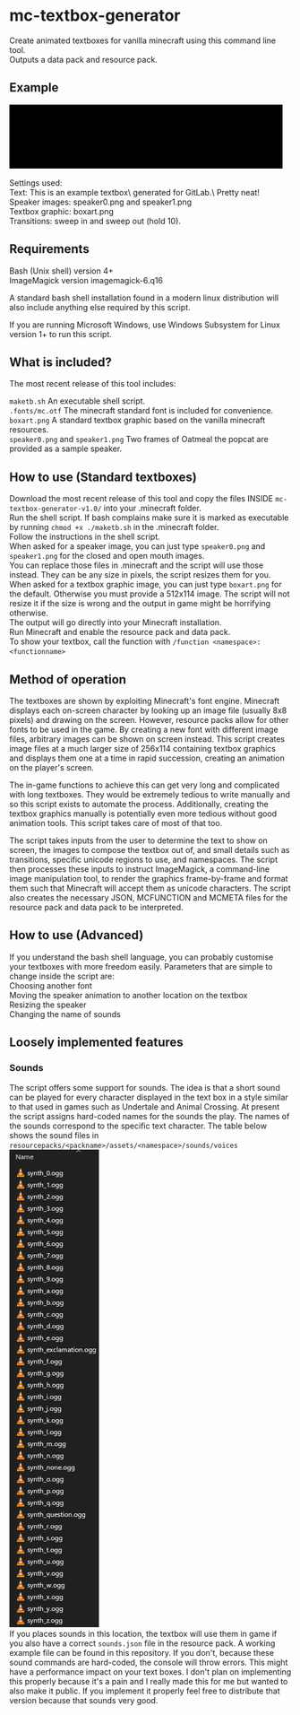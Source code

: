 # mc-textbox-generator

Create animated textboxes for vanilla minecraft using this command line tool.<br />
Outputs a data pack and resource pack.

## Example

![example](./example.gif)<br />

Settings used:<br />
Text: This is an example textbox\ generated for GitLab.\ Pretty neat!<br />
Speaker images: speaker0.png and speaker1.png<br />
Textbox graphic: boxart.png<br />
Transitions: sweep in and sweep out (hold 10).

## Requirements

Bash (Unix shell) version 4+<br />
ImageMagick version imagemagick-6.q16<br />

A standard bash shell installation found in a modern linux distribution will also include anything else required by this script.<br />

If you are running Microsoft Windows, use Windows Subsystem for Linux version 1+ to run this script.

## What is included?

The most recent release of this tool includes:

`maketb.sh` An executable shell script.<br />
`.fonts/mc.otf` The minecraft standard font is included for convenience.<br />
`boxart.png` A standard textbox graphic based on the vanilla minecraft resources.<br />
`speaker0.png` and `speaker1.png` Two frames of Oatmeal the popcat are provided as a sample speaker.

## How to use (Standard textboxes)

Download the most recent release of this tool and copy the files INSIDE `mc-textbox-generator-v1.0/` into your .minecraft folder.<br />
Run the shell script. If bash complains make sure it is marked as executable by running `chmod +x ./maketb.sh` in the .minecraft folder.<br />
Follow the instructions in the shell script.<br />
When asked for a speaker image, you can just type `speaker0.png` and `speaker1.png` for the closed and open mouth images.<br />
You can replace those files in .minecraft and the script will use those instead. They can be any size in pixels, the script resizes them for you.<br />
When asked for a textbox graphic image, you can just type `boxart.png` for the default. Otherwise you must provide a 512x114 image. The script will not resize it if the size is wrong and the output in game might be horrifying otherwise.<br />
The output will go directly into your Minecraft installation.<br />
Run Minecraft and enable the resource pack and data pack.<br />
To show your textbox, call the function with `/function <namespace>:<functionname>`<br />

## Method of operation

The textboxes are shown by exploiting Minecraft's font engine. Minecraft displays each on-screen character by looking up an image file (usually 8x8 pixels) and drawing on the screen. However, resource packs allow for other fonts to be used in the game. By creating a new font with different image files, arbitrary images can be shown on screen instead. This script creates image files at a much larger size of 256x114 containing textbox graphics and displays them one at a time in rapid succession, creating an animation on the player's screen.

The in-game functions to achieve this can get very long and complicated with long textboxes. They would be extremely tedious to write manually and so this script exists to automate the process.
Additionally, creating the textbox graphics manually is potentially even more tedious without good animation tools. This script takes care of most of that too.

The script takes inputs from the user to determine the text to show on screen, the images to compose the textbox out of, and small details such as transitions, specific unicode regions to use, and namespaces.
The script then processes these inputs to instruct ImageMagick, a command-line image manipulation tool, to render the graphics frame-by-frame and format them such that Minecraft will accept them as unicode characters.
The script also creates the necessary JSON, MCFUNCTION and MCMETA files for the resource pack and data pack to be interpreted.

## How to use (Advanced)

If you understand the bash shell language, you can probably customise your textboxes with more freedom easily.
Parameters that are simple to change inside the script are:<br />
    Choosing another font<br />
    Moving the speaker animation to another location on the textbox<br />
    Resizing the speaker<br />
    Changing the name of sounds


## Loosely implemented features
### Sounds
The script offers some support for sounds. The idea is that a short sound can be played for every character displayed in the text box in a style similar to that used in games such as Undertale and Animal Crossing.
At present the script assigns hard-coded names for the sounds the play. The names of the sounds correspond to the specific text character. The table below shows the sound files in `resourcepacks/<packname>/assets/<namespace>/sounds/voices`<br />
![sounds screenshot](./image.png)<br />
If you places sounds in this location, the textbox will use them in game if you also have a correct `sounds.json` file in the resource pack. A working example file can be found in this repository.
If you don't, because these sound commands are hard-coded, the console will throw errors. This might have a performance impact on your text boxes.
I don't plan on implementing this properly because it's a pain and I really made this for me but wanted to also make it public. If you implement it properly feel free to distribute that version because that sounds very good.
